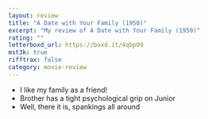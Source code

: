 ```yaml
---
layout: review
title: "A Date with Your Family (1950)"
excerpt: "My review of A Date with Your Family (1950)"
rating: ""
letterboxd_url: https://boxd.it/4qbp09
mst3k: true
rifftrax: false
category: movie-review
---
```


- I like my family as a friend!
- Brother has a tight psychological grip on Junior
- Well, there it is, spankings all around
